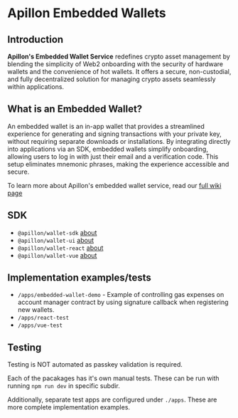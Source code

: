 # Apillon Embedded Wallets

## Introduction

**Apillon's Embedded Wallet Service** redefines crypto asset management by blending the simplicity of Web2 onboarding with the security of hardware wallets and the convenience of hot wallets. It offers a secure, non-custodial, and fully decentralized solution for managing crypto assets seamlessly within applications.

## What is an Embedded Wallet?

An embedded wallet is an in-app wallet that provides a streamlined experience for generating and signing transactions with your private key, without requiring separate downloads or installations. By integrating directly into applications via an SDK, embedded wallets simplify onboarding, allowing users to log in with just their email and a verification code. This setup eliminates mnemonic phrases, making the experience accessible and secure.

To learn more about Apillon's embedded wallet service, read our [full wiki page](https://wiki.apillon.io/web3-services/9-embedded-wallets.html)

## SDK

- `@apillon/wallet-sdk` [about](/packages/sdk/README.md)
- `@apillon/wallet-ui` [about](/packages/ui/README.md)
- `@apillon/wallet-react` [about](/packages/sdk-react/README.md)
- `@apillon/wallet-vue` [about](/packages/sdk-vue/README.md)

## Implementation examples/tests

- `/apps/embedded-wallet-demo` - Example of controlling gas expenses on account manager contract by using signature callback when registering new wallets.
- `/apps/react-test`
- `/apps/vue-test`

## Testing

Testing is NOT automated as passkey validation is required.

Each of the pacakages has it's own manual tests. These can be run with running `npm run dev` in specific subdir.

Additionally, separate test apps are configured under `./apps`. These are more complete implementation examples.
